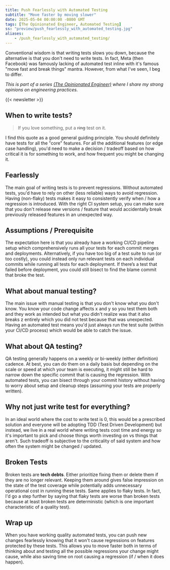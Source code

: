 ```yaml
---
title: Push Fearlessly with Automated Testing
subtitle: "Move faster by moving slower"
date: 2025-05-04 00:00:00 -0800 GMT
tags: [The Opinionated Engineer, Automated Testing]
ss: "preview/push_fearlessly_with_automated_testing.jpg"
aliases:
    - /push_fearlessly_with_automated_testing/
---
```


Conventional wisdom is that writing tests slows you down, because the alternative is that you don't need to write tests. In fact, Meta (then Facebook) was famously lacking of automated test inline with it's famous "move fast and break things" mantra. However, from what I've seen, I beg to differ.

_This is part of a series [(The Opinionated Engineer)](/blog/2025-05-04-the-opinionated-engineer/) where I share my strong opinions on engineering practices._

{{< newsletter >}}

## When to write tests?

> If you love something, put a ~~ring~~ test on it.

I find this quote as a good general guiding principle. You should definitely have tests for all the "core" features. For all the additional features (or edge case handling), you'd need to make a decision / tradeoff based on how critical it is for something to work, and how frequent you might be changing it. 

## Fearlessly 

The main goal of writing tests is to prevent regressions. Without automated tests, you'd have to rely on other (less reliable) ways to avoid regression. Having (non-flaky) tests makes it easy to consistently verify when / how a regression is introduced. With the right CI system setup, you can make sure that you don't release new versions / feature that would accidentally break previously released features in an unexpected way.

## Assumptions / Prerequisite 

The expectation here is that you already have a working CI/CD pipeline setup which comprehensively runs all your tests for each commit merges and deployments. Alternatively, if you have too big of a test suite to run (or too costly), you could instead only run relevant tests on each individual commits while running all tests for each deployment.  If there’s a test that failed before deployment, you could still bisect to find the blame commit that broke the test. 

## What about manual testing?

The main issue with manual testing is that you don't know what you don't know. You know your code change affects x and y so you test them both and they work as intended but what you didn't realize was that it also breaks z entirely which you did not test because that was unexpected. Having an automated test means you'd just always run the test suite (within your CI/CD process) which would be able to catch the issue.

## What about QA testing?

QA testing generally happens on a weekly or bi-weekly (either definition) cadence. At best, you can do them on a daily basis but depending on the scale or speed at which your team is executing, it might still be hard to narrow down the specific commit that is causing the regression. With automated tests, you can bisect through your commit history without having to worry about setup and cleanup steps (assuming your tests are properly written).

## Why not just write test for everything?

In an ideal world where the cost to write test is 0, this would be a prescribed solution and everyone will be adopting TDD (Test Driven Development) but instead, we live in a real world where writing tests cost time and energy so it's important to pick and choose things worth investing on vs things that aren't. Such tradeoff is subjective to the criticality of said system and how often the system might be changed / updated.

## Broken Tests

Broken tests are **tech debts**. Either prioritize fixing them or delete them if they are no longer relevant. Keeping them around gives false impression on the state of the test coverage while potentially adds unnecessary operational cost in running these tests. Same applies to flaky tests. In fact, I'd go a step further by saying that flaky tests are worse than broken tests because at least broken tests are deterministic (which is one important characteristic of a quality test).

## Wrap up

When you have working quality automated tests, you can push new changes fearlessly knowing that it won't cause regressions on features protected by these tests. This allows you to move faster both in terms of thinking about and testing all the possible regressions your change might cause, while also saving time on root causing a regression (if / when it does happen).
